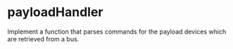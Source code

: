 # payloadHandler
Implement a function that parses commands for the payload devices which are retrieved from a bus.
